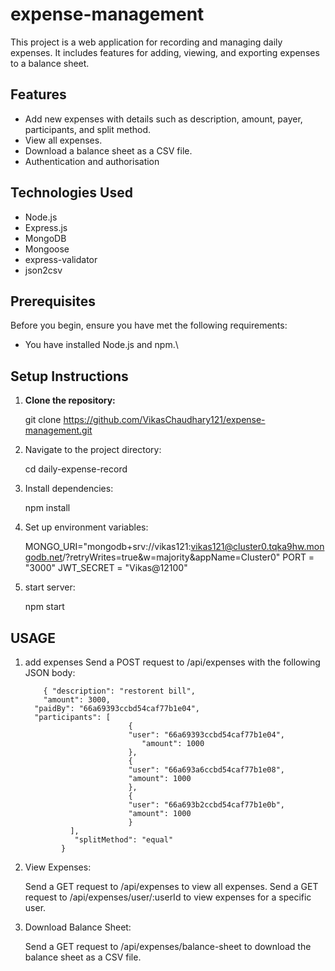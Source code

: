 # expense-management

This project is a web application for recording and managing daily expenses. It includes features for adding, viewing, and exporting expenses to a balance sheet.

## Features

- Add new expenses with details such as description, amount, payer, participants, and split method.
- View all expenses.
- Download a balance sheet as a CSV file.
- Authentication and authorisation

## Technologies Used

- Node.js
- Express.js
- MongoDB
- Mongoose
- express-validator
- json2csv

## Prerequisites

Before you begin, ensure you have met the following requirements:

- You have installed Node.js and npm.\

## Setup Instructions

1. **Clone the repository:**

   git clone https://github.com/VikasChaudhary121/expense-management.git

2. Navigate to the project directory:

   cd daily-expense-record

3. Install dependencies:

   npm install

4. Set up environment variables:

   MONGO_URI="mongodb+srv://vikas121:vikas121@cluster0.tqka9hw.mongodb.net/?retryWrites=true&w=majority&appName=Cluster0"
   PORT = "3000"
   JWT_SECRET = "Vikas@12100"

5. start server:

   npm start

## USAGE

1.  add expenses
    Send a POST request to /api/expenses with the following JSON body:

            { "description": "restorent bill",
            "amount": 3000,
          "paidBy": "66a69393ccbd54caf77b1e04",
          "participants": [
                               {
                               "user": "66a69393ccbd54caf77b1e04",
                                  "amount": 1000
                               },
                               {
                               "user": "66a693a6ccbd54caf77b1e08",
                               "amount": 1000
                               },
                               {
                               "user": "66a693b2ccbd54caf77b1e0b",
                               "amount": 1000
                               }
                  ],
                   "splitMethod": "equal"
                }

2.  View Expenses:

    Send a GET request to /api/expenses to view all expenses.
    Send a GET request to /api/expenses/user/:userId to view expenses for a specific user.

3.  Download Balance Sheet:

    Send a GET request to /api/expenses/balance-sheet to download the balance sheet as a CSV file.
